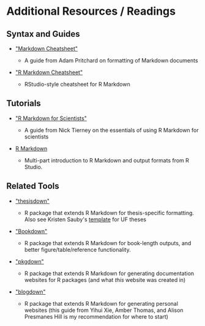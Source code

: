 # Additional Resources / Readings

## Syntax and Guides

* ["Markdown Cheatsheet"](https://github.com/adam-p/markdown-here/wiki/Markdown-Cheatsheet)
  - A guide from Adam Pritchard on formatting of Markdown documents

* ["R Markdown Cheatsheet"](https://rmarkdown.rstudio.com/lesson-15.html)
  - RStudio-style cheatsheet for R Markdown

## Tutorials

* ["R Markdown for Scientists"](https://rmd4sci.njtierney.com/)
  - A guide from Nick Tierney on the essentials of using R Markdown for scientists
  
* [R Markdown](https://rmarkdown.rstudio.com/lesson-1.html)
  - Multi-part introduction to R Markdown and output formats from R Studio.

## Related Tools

* ["thesisdown"](https://github.com/ismayc/thesisdown)
  - R package that extends R Markdown for thesis-specific formatting. Also see Kristen Sauby's [template](https://github.com/ksauby/thesisdownufl) for UF theses

* ["Bookdown"](https://bookdown.org/)
  - R package that extends R Markdown for book-length outputs, and better figure/table/reference functionality.
  
* ["pkgdown"](https://pkgdown.r-lib.org/)
  - R package that extends R Markdown for generating documentation websites for R packages (and what *this* website was created in)

* ["blogdown"](https://bookdown.org/yihui/blogdown/)
  - R package that extends R Markdown for generating personal websites (this guide from Yihui Xie, Amber Thomas, and Alison Presmanes Hill is my recommendation for where to start)
